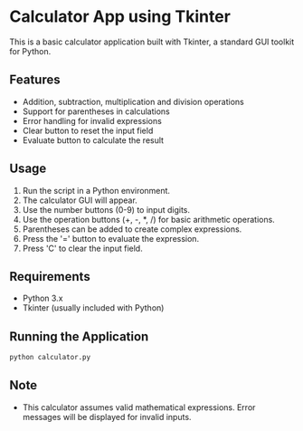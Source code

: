 # Calculator App using Tkinter

This is a basic calculator application built with Tkinter, a standard GUI toolkit for Python.

## Features
- Addition, subtraction, multiplication and division operations
- Support for parentheses in calculations
- Error handling for invalid expressions
- Clear button to reset the input field
- Evaluate button to calculate the result

## Usage
1. Run the script in a Python environment.
2. The calculator GUI will appear.
3. Use the number buttons (0-9) to input digits.
4. Use the operation buttons (+, -, *, /) for basic arithmetic operations.
5. Parentheses can be added to create complex expressions.
6. Press the '=' button to evaluate the expression.
7. Press 'C' to clear the input field.

## Requirements
- Python 3.x
- Tkinter (usually included with Python)

## Running the Application
  ```bash
  python calculator.py
  ```
  
## Note
- This calculator assumes valid mathematical expressions. Error messages will be displayed for invalid inputs.
